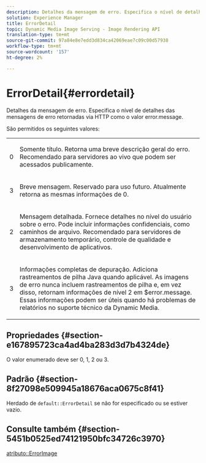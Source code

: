 ```yaml
---
description: Detalhes da mensagem de erro. Especifica o nível de detalhes das mensagens de erro retornadas via HTTP como o valor error.message.
solution: Experience Manager
title: ErrorDetail
topic: Dynamic Media Image Serving - Image Rendering API
translation-type: tm+mt
source-git-commit: 97a84e8e7edd3d834ca42069eae7c09c00d57938
workflow-type: tm+mt
source-wordcount: '157'
ht-degree: 2%

---
```



# ErrorDetail{#errordetail}

Detalhes da mensagem de erro. Especifica o nível de detalhes das mensagens de erro retornadas via HTTP como o valor error.message.

São permitidos os seguintes valores:

<table id="simpletable_26DC72727F224F2C8E97BF26619DB68B"> 
 <tr class="strow"> 
  <td class="stentry"> <p>0 </p></td> 
  <td class="stentry"> <p>Somente título. Retorna uma breve descrição geral do erro. Recomendado para servidores ao vivo que podem ser acessados publicamente. </p></td> 
 </tr> 
 <tr class="strow"> 
  <td class="stentry"> <p>3 </p></td> 
  <td class="stentry"> <p>Breve mensagem. Reservado para uso futuro. Atualmente retorna as mesmas informações de 0. </p></td> 
 </tr> 
 <tr class="strow"> 
  <td class="stentry"> <p>2 </p></td> 
  <td class="stentry"> <p>Mensagem detalhada. Fornece detalhes no nível do usuário sobre o erro. Pode incluir informações confidenciais, como caminhos de arquivo. Recomendado para servidores de armazenamento temporário, controle de qualidade e desenvolvimento de aplicativos. </p></td> 
 </tr> 
 <tr class="strow"> 
  <td class="stentry"> <p>3 </p></td> 
  <td class="stentry"> <p>Informações completas de depuração. Adiciona rastreamentos de pilha Java quando aplicável. As imagens de erro nunca incluem rastreamentos de pilha e, em vez disso, retornam informações de nível 2 em <span class="codeph"> $error.message</span>. Essas informações podem ser úteis quando há problemas de relatórios no suporte técnico da Dynamic Media. </p></td> 
 </tr> 
</table>

## Propriedades {#section-e167895723ca4ad4ba283d3d7b4324de}

O valor enumerado deve ser 0, 1, 2 ou 3.

## Padrão {#section-8f27098e509945a18676aca0675c8f41}

Herdado de `default::ErrorDetail` se não for especificado ou se estiver vazio.

## Consulte também {#section-5451b0525ed74121950bfc34726c3970}

[atributo::ErrorImage](../../../../../is-api/image-catalog/image-serving-api-ref/c-image-catalog-reference/c-attributes-reference/r-errorimage.md#reference-c494d5d8b2584fe3800f35baabd0292c)
